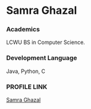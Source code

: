# Samra Ghazal
### Academics
LCWU BS in Computer Science.

### Development Language
Java, Python, C


### PROFILE LINK
[Samra Ghazal](https://github.com/SamraGhazal)